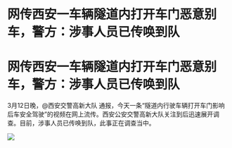 # 网传西安一车辆隧道内打开车门恶意别车，警方：涉事人员已传唤到队

# 网传西安一车辆隧道内打开车门恶意别车，警方：涉事人员已传唤到队

3月12日晚，@西安交警高新大队
通报，今天一条“隧道内行驶车辆打开车门影响后车安全驾驶”的视频在网上流传。西安公安交警高新大队关注到后迅速展开调查。目前，涉事人员已传唤到队，此事正在调查当中。
​​

![](https://inews.gtimg.com/om_bt/Ofnaoo9K1PG_GZ8O8_ikOYziuLcLAamVK_Mx8R18H6HcYAA/1000)

